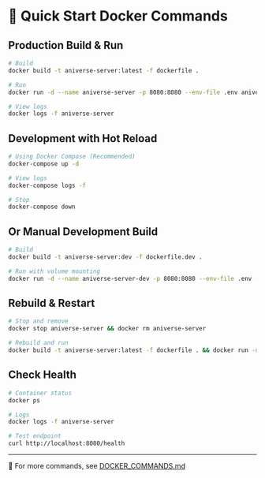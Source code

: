 # 🚀 Quick Start Docker Commands

## Production Build & Run

```bash
# Build
docker build -t aniverse-server:latest -f dockerfile .

# Run
docker run -d --name aniverse-server -p 8080:8080 --env-file .env aniverse-server:latest

# View logs
docker logs -f aniverse-server
```

## Development with Hot Reload

```bash
# Using Docker Compose (Recommended)
docker-compose up -d

# View logs
docker-compose logs -f

# Stop
docker-compose down
```

## Or Manual Development Build

```bash
# Build
docker build -t aniverse-server:dev -f dockerfile.dev .

# Run with volume mounting
docker run -d --name aniverse-server-dev -p 8080:8080 --env-file .env -v $(pwd):/app aniverse-server:dev
```

## Rebuild & Restart

```bash
# Stop and remove
docker stop aniverse-server && docker rm aniverse-server

# Rebuild and run
docker build -t aniverse-server:latest -f dockerfile . && docker run -d --name aniverse-server -p 8080:8080 --env-file .env aniverse-server:latest
```

## Check Health

```bash
# Container status
docker ps

# Logs
docker logs -f aniverse-server

# Test endpoint
curl http://localhost:8080/health
```

---

📖 For more commands, see [DOCKER_COMMANDS.md](./DOCKER_COMMANDS.md)
